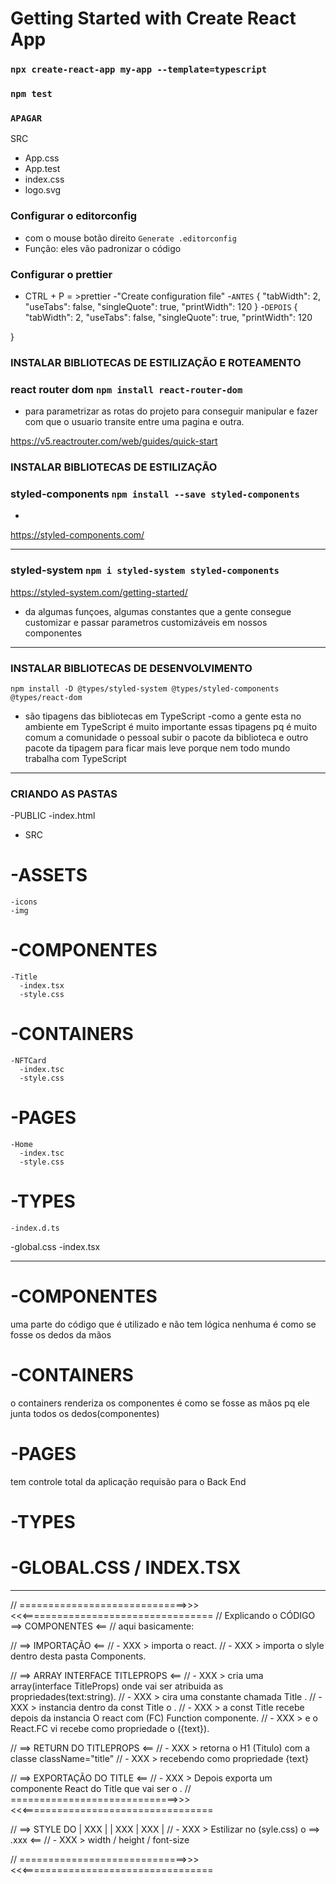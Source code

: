 # Getting Started with Create React App


### `npx create-react-app my-app --template=typescript`


### `npm test`


### `APAGAR `
SRC
  - App.css
  - App.test
  - index.css
  - logo.svg


### Configurar o editorconfig
 - com o mouse botão direito `Generate .editorconfig`
- Função: eles vão padronizar o código

### Configurar o prettier
- CTRL + P = >prettier
-"Create configuration file"
-`ANTES`
{
  "tabWidth": 2,
  "useTabs": false,
  "singleQuote": true,
  "printWidth": 120
}
-`DEPOIS`
{
  "tabWidth": 2,
  "useTabs": false,
  "singleQuote": true,
  "printWidth": 120

}


### INSTALAR BIBLIOTECAS DE ESTILIZAÇÃO E ROTEAMENTO 

### react router dom `npm install react-router-dom ` 
- para parametrizar as rotas do projeto para conseguir manipular e fazer com que o usuario transite entre uma pagina e outra.

https://v5.reactrouter.com/web/guides/quick-start

### INSTALAR BIBLIOTECAS DE ESTILIZAÇÃO 

### styled-components `npm install --save styled-components` 
-
https://styled-components.com/
____________________________________________

### styled-system `npm i styled-system styled-components`  
https://styled-system.com/getting-started/
- da algumas funçoes, algumas constantes que a gente consegue customizar e passar parametros 
customizáveis em nossos componentes
____________________________________________

### INSTALAR BIBLIOTECAS DE DESENVOLVIMENTO 
`npm install -D @types/styled-system @types/styled-components @types/react-dom`  
- são tipagens das bibliotecas em TypeScript
-como a gente esta no ambiente em TypeScript  é muito importante essas tipagens pq é muito comum 
a comunidade o pessoal subir o pacote da biblioteca e outro pacote da tipagem para ficar mais leve porque 
nem todo mundo trabalha com TypeScript 
____________________________________________

### CRIANDO AS PASTAS
-PUBLIC
    -index.html
- SRC
 # -ASSETS
    -icons
    -img
#  -COMPONENTES
    -Title
      -index.tsx
      -style.css
#  -CONTAINERS
    -NFTCard
      -index.tsc
      -style.css
#  -PAGES
    -Home
      -index.tsc
      -style.css
#  -TYPES
    -index.d.ts

-global.css
-index.tsx
_______________________________________________________________________________

#  -COMPONENTES
uma parte do código que é utilizado e não tem lógica nenhuma
é como se fosse os dedos da mãos
#  -CONTAINERS
o containers renderiza os componentes
é como se fosse as mãos pq ele junta todos os dedos(componentes)
#  -PAGES
tem controle total da aplicação
requisão para o Back End
#  -TYPES
#  -GLOBAL.CSS / INDEX.TSX



_________________________________________________________________________
//  =============================>>> <<<=================================
// Explicando o CÓDIGO ==> COMPONENTES <==
// aqui basicamente: 

//  ==> IMPORTAÇÃO <==
//  - XXX > importa o react.
//  - XXX > importa o slyle dentro desta pasta Components.

//  ==> ARRAY INTERFACE TITLEPROPS <==
//  - XXX > cria uma array(interface TitleProps) onde vai ser atribuida as propriedades(text:string).
//  - XXX > cira uma constante chamada Title .
//  - XXX > instancia dentro da const Title  o <TitleProps>.
//  - XXX > a const Title recebe depois da instancia <TitleProps> O react com (FC) Function componente.
//  - XXX > e o React.FC vi recebe como propriedade o ({text}).

//  ==> RETURN DO TITLEPROPS <==
//  - XXX > retorna o H1 (Titulo) com a classe className="title"
//  - XXX   > recebendo como propriedade {text} 

//  ==> EXPORTAÇÃO DO TITLE <==
//  - XXX > Depois exporta um componente React do Title que vai ser o <TitleProps>.
//  =============================>>> <<<=================================


//  ==> STYLE DO  | XXX | | XXX | XXX | 
//  - XXX > Estilizar no (syle.css) o  ==> .xxx <==
//  - XXX >   width / height / font-size 


//  =============================>>> <<<=================================